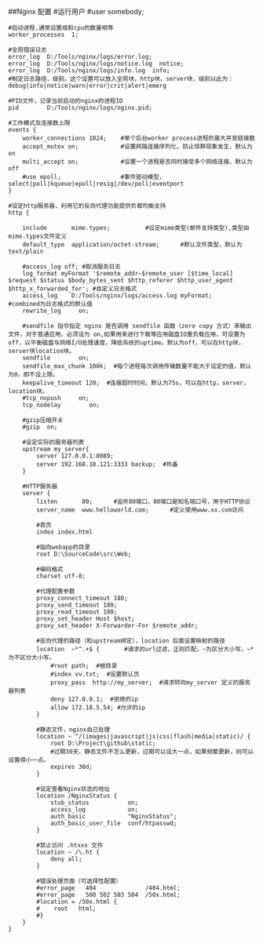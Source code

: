 ##Nginx 配置
    #运行用户
    #user somebody;

    #启动进程,通常设置成和cpu的数量相等
    worker_processes  1;

    #全局错误日志
    error_log  D:/Tools/nginx/logs/error.log;
    error_log  D:/Tools/nginx/logs/notice.log  notice;
    error_log  D:/Tools/nginx/logs/info.log  info;
    #制定日志路径，级别。这个设置可以放入全局块，http块，server块，级别以此为：debug|info|notice|warn|error|crit|alert|emerg

    #PID文件，记录当前启动的nginx的进程ID
    pid        D:/Tools/nginx/logs/nginx.pid;

    #工作模式及连接数上限
    events {
        worker_connections 1024;    #单个后台worker process进程的最大并发链接数
        accept_mutex on;            #设置网路连接序列化，防止惊群现象发生，默认为on
        multi_accept on;            #设置一个进程是否同时接受多个网络连接，默认为off
        #use epoll;                 #事件驱动模型，select|poll|kqueue|epoll|resig|/dev/poll|eventport
    }

    #设定http服务器，利用它的反向代理功能提供负载均衡支持
    http {

        include       mime.types;          #设定mime类型(邮件支持类型),类型由mime.types文件定义
        default_type  application/octet-stream;      #默认文件类型，默认为text/plain

        #access_log off; #取消服务日志
        log_format myFormat '$remote_addr–$remote_user [$time_local] $request $status $body_bytes_sent $http_referer $http_user_agent $http_x_forwarded_for'; #自定义日志格式
        access_log    D:/Tools/nginx/logs/access.log myFormat;    #combined为日志格式的默认值
        rewrite_log     on;

        #sendfile 指令指定 nginx 是否调用 sendfile 函数（zero copy 方式）来输出文件，对于普通应用，必须设为 on,如果用来进行下载等应用磁盘IO重负载应用，可设置为 off，以平衡磁盘与网络I/O处理速度，降低系统的uptime。默认为off，可以在http块，server块location块。
        sendfile        on;
        sendfile_max_chunk 100k;  #每个进程每次调用传输数量不能大于设定的值，默认为0，即不设上限。
        keepalive_timeout 120;  #连接超时时间，默认为75s，可以在http，server，location块。
        #tcp_nopush     on;
        tcp_nodelay        on;

        #gzip压缩开关
        #gzip  on;

        #设定实际的服务器列表
        upstream my_server{
            server 127.0.0.1:8089;
            server 192.168.10.121:3333 backup;  #热备
        }

        #HTTP服务器
        server {
            listen       80;      #监听80端口，80端口是知名端口号，用于HTTP协议
            server_name  www.helloworld.com;      #定义使用www.xx.com访问

            #首页
            index index.html

            #指向webapp的目录
            root D:\SourceCode\src\Web;

            #编码格式
            charset utf-8;

            #代理配置参数
            proxy_connect_timeout 180;
            proxy_send_timeout 180;
            proxy_read_timeout 180;
            proxy_set_header Host $host;
            proxy_set_header X-Forwarder-For $remote_addr;

            #反向代理的路径（和upstream绑定），location 后面设置映射的路径
            location  ~*^.+$ {       #请求的url过滤，正则匹配，~为区分大小写，~*为不区分大小写。
                #root path;  #根目录
                #index vv.txt;  #设置默认页
                proxy_pass  http://my_server;  #请求转向my_server 定义的服务器列表
                deny 127.0.0.1;  #拒绝的ip
                allow 172.18.5.54; #允许的ip
            }

            #静态文件，nginx自己处理
            location ~ ^/(images|javascript|js|css|flash|media|static)/ {
                root D:\Project\github\static;
                #过期30天，静态文件不怎么更新，过期可以设大一点，如果频繁更新，则可以设置得小一点。
                expires 30d;
            }

            #设定查看Nginx状态的地址
            location /NginxStatus {
                stub_status           on;
                access_log            on;
                auth_basic            "NginxStatus";
                auth_basic_user_file  conf/htpasswd;
            }

            #禁止访问 .htxxx 文件
            location ~ /\.ht {
                deny all;
            }

            #错误处理页面（可选择性配置）
            #error_page   404              /404.html;
            #error_page   500 502 503 504  /50x.html;
            #location = /50x.html {
            #    root   html;
            #}
        }
    }
